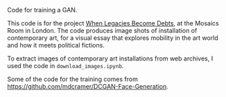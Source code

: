 Code for training a GAN.  

This code is for the project [When Legacies Become Debts](https://mosaicrooms.org/when-legacies-become-debts-about-the-artworks/), at the Mosaics Room in London. The code produces image shots of installation of contemporary art, for a visual essay that explores mobility in the art world and how it meets political fictions.

To extract images of contemporary art installations from web archives, I used the code in `download_images.ipynb`.

Some of the code for the training comes from <https://github.com/mdcramer/DCGAN-Face-Generation>.
